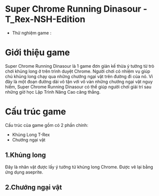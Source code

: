 # Super Chrome Running Dinasour - T_Rex-NSH-Edition


- Thử nghiệm game :


# Giới thiệu game

Super Chrome Running Dinasour là 1 game đơn giản kế thừa ý tưởng từ trò chơi khủng long ở trên trình duyệt Chrome. Người chơi có nhiệm vụ giúp chú khủng long chạy qua những chướng ngại vật trên đường đi của nó. Vì đây là một đoạn đường dài vô tận với vô vàn những chướng ngại vật nguy hiểm, Super Chrome Running Dinasour có thể giúp người chơi giải trí sau những giờ học Lập Trình Nâng Cao căng thẳng.

# Cấu trúc game

Cấu trúc của game gồm có 2 phần chính:

- Khủng Long T-Rex
- Chướng ngại vật
## 1.Khủng long
Đây là nhân vật được lấy ý tưởng từ khủng long Chrome. Được vẽ lại bằng ứng dụng aseprite.

## 2.Chướng ngại vật 

